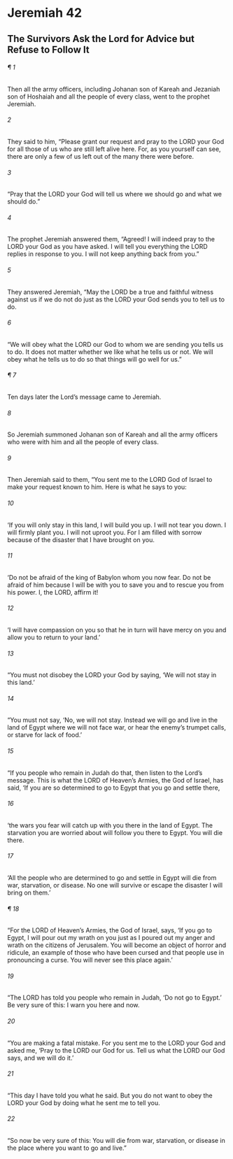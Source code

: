 # Jeremiah 42
## The Survivors Ask the Lord for Advice but Refuse to Follow It
###### ¶ 1
Then all the army officers, including Johanan son of Kareah and Jezaniah son of Hoshaiah and all the people of every class, went to the prophet Jeremiah.
###### 2
They said to him, “Please grant our request and pray to the LORD your God for all those of us who are still left alive here. For, as you yourself can see, there are only a few of us left out of the many there were before.
###### 3
“Pray that the LORD your God will tell us where we should go and what we should do.”
###### 4
The prophet Jeremiah answered them, “Agreed! I will indeed pray to the LORD your God as you have asked. I will tell you everything the LORD replies in response to you. I will not keep anything back from you.”
###### 5
They answered Jeremiah, “May the LORD be a true and faithful witness against us if we do not do just as the LORD your God sends you to tell us to do.
###### 6
“We will obey what the LORD our God to whom we are sending you tells us to do. It does not matter whether we like what he tells us or not. We will obey what he tells us to do so that things will go well for us.”
###### ¶ 7
Ten days later the Lord’s message came to Jeremiah.
###### 8
So Jeremiah summoned Johanan son of Kareah and all the army officers who were with him and all the people of every class.
###### 9
Then Jeremiah said to them, “You sent me to the LORD God of Israel to make your request known to him. Here is what he says to you:
###### 10
‘If you will only stay in this land, I will build you up. I will not tear you down. I will firmly plant you. I will not uproot you. For I am filled with sorrow because of the disaster that I have brought on you.
###### 11
‘Do not be afraid of the king of Babylon whom you now fear. Do not be afraid of him because I will be with you to save you and to rescue you from his power. I, the LORD, affirm it!
###### 12
‘I will have compassion on you so that he in turn will have mercy on you and allow you to return to your land.’
###### 13
“You must not disobey the LORD your God by saying, ‘We will not stay in this land.’
###### 14
“You must not say, ‘No, we will not stay. Instead we will go and live in the land of Egypt where we will not face war, or hear the enemy’s trumpet calls, or starve for lack of food.’
###### 15
“If you people who remain in Judah do that, then listen to the Lord’s message. This is what the LORD of Heaven’s Armies, the God of Israel, has said, ‘If you are so determined to go to Egypt that you go and settle there,
###### 16
‘the wars you fear will catch up with you there in the land of Egypt. The starvation you are worried about will follow you there to Egypt. You will die there.
###### 17
‘All the people who are determined to go and settle in Egypt will die from war, starvation, or disease. No one will survive or escape the disaster I will bring on them.’
###### ¶ 18
“For the LORD of Heaven’s Armies, the God of Israel, says, ‘If you go to Egypt, I will pour out my wrath on you just as I poured out my anger and wrath on the citizens of Jerusalem. You will become an object of horror and ridicule, an example of those who have been cursed and that people use in pronouncing a curse. You will never see this place again.’
###### 19
“The LORD has told you people who remain in Judah, ‘Do not go to Egypt.’ Be very sure of this: I warn you here and now.
###### 20
“You are making a fatal mistake. For you sent me to the LORD your God and asked me, ‘Pray to the LORD our God for us. Tell us what the LORD our God says, and we will do it.’
###### 21
“This day I have told you what he said. But you do not want to obey the LORD your God by doing what he sent me to tell you.
###### 22
“So now be very sure of this: You will die from war, starvation, or disease in the place where you want to go and live.”
